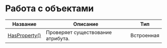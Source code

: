 # Работа с объектами

| Название | Описание | Тип |
| --- | --- | --- |
| [HasProperty\(\)](chapter4-5-10-1.md) | Проверяет существование атрибута. | Встроенная |



